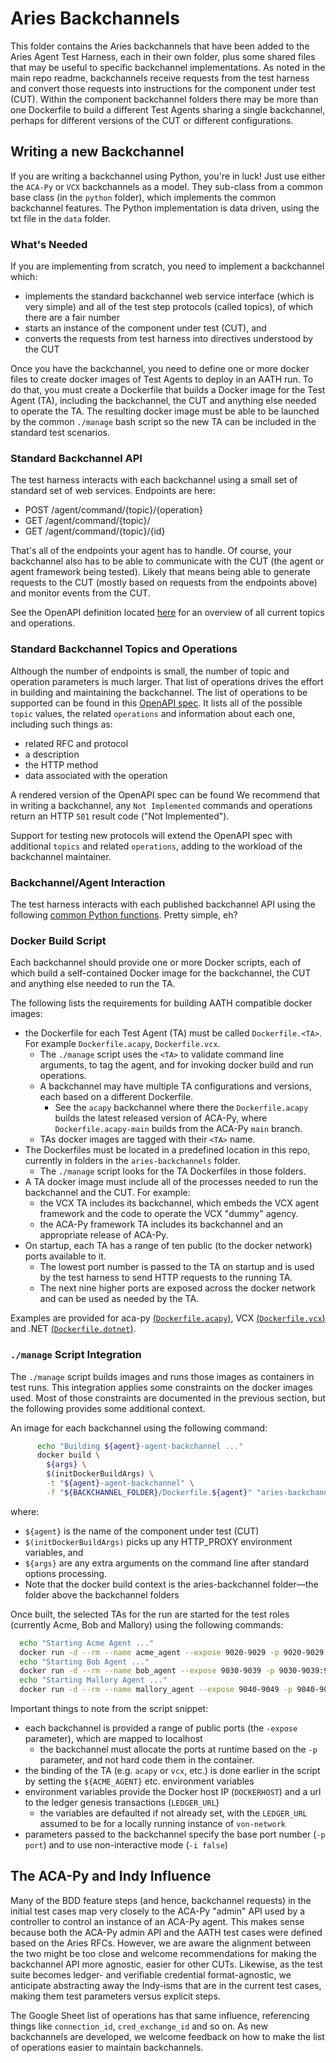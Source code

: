 # Aries Backchannels

This folder contains the Aries backchannels that have been added to the Aries Agent Test Harness, each in their own folder, plus some shared files that may be useful to specific backchannel implementations. As noted in the main repo readme, backchannels receive requests from the test harness and convert those requests into instructions for the component under test (CUT). Within the component backchannel folders there may be more than one Dockerfile to build a different Test Agents sharing a single backchannel, perhaps for different versions of the CUT or different configurations.

## Writing a new Backchannel

If you are writing a backchannel using Python, you're in luck! Just use either the `ACA-Py` or `VCX` backchannels as a model. They sub-class from a common base class (in the `python` folder), which implements the common backchannel features. The Python implementation is data driven, using the txt file in the `data` folder.

### What's Needed

If you are implementing from scratch, you need to implement a backchannel which:

- implements the standard backchannel web service interface (which is very simple) and all of the test step protocols (called topics), of which there are a fair number
- starts an instance of the component under test (CUT), and
- converts the requests from test harness into directives understood by the CUT

Once you have the backchannel, you need to define one or more docker files to create docker images of Test Agents to deploy in an AATH run. To do that, you must create a Dockerfile that builds a Docker image for the Test Agent (TA), including the backchannel, the CUT and anything else needed to operate the TA. The resulting docker image must be able to be launched by the common `./manage` bash script so the new TA can be included in the standard test scenarios.

### Standard Backchannel API

The test harness interacts with each backchannel using a small set of standard set of web services. Endpoints are here:

- POST /agent/command/{topic}/{operation}
- GET /agent/command/{topic}/
- GET /agent/command/{topic}/{id}

That's all of the endpoints your agent has to handle. Of course, your backchannel also has to be able to communicate
with the CUT (the agent or agent framework being tested). Likely that means being able to generate requests to the
CUT (mostly based on requests from the endpoints above) and monitor events from the CUT.

See the OpenAPI definition located [here](../docs/assets/openapi-spec.yml) for an overview of all current topics and operations.

### Standard Backchannel Topics and Operations

Although the number of endpoints is small, the number of topic and operation parameters is much larger. That list of operations drives the effort in building and maintaining the backchannel. The list of operations to be supported can be found in this [OpenAPI spec](../docs/assets/openapi-spec.yml). It lists all of the possible `topic` values, the related `operations` and information about each one, including such things as:

- related RFC and protocol
- a description
- the HTTP method
- data associated with the operation

A rendered version of the OpenAPI spec can be found
We recommend that in writing a backchannel, any `Not Implemented` commands and operations return an HTTP `501` result code ("Not Implemented").

Support for testing new protocols will extend the OpenAPI spec with additional `topics` and related `operations`, adding to the workload of the backchannel maintainer.

### Backchannel/Agent Interaction

The test harness interacts with each published backchannel API using the following [common Python functions](../aries-test-harness/agent_backchannel_client.py). Pretty simple, eh?

### Docker Build Script

Each backchannel should provide one or more Docker scripts, each of which build a self-contained Docker image for the backchannel, the CUT and anything else needed to run the TA.

The following lists the requirements for building AATH compatible docker images:

- the Dockerfile for each Test Agent (TA) must be called `Dockerfile.<TA>`. For example `Dockerfile.acapy`, `Dockerfile.vcx`.
  - The `./manage` script uses the `<TA>` to validate command line arguments, to tag the agent, and for invoking docker build and run operations.
  - A backchannel may have multiple TA configurations and versions, each based on a different Dockerfile.
    - See the `acapy` backchannel where there the `Dockerfile.acapy` builds the latest released version of ACA-Py, where `Dockerfile.acapy-main` builds from the ACA-Py `main` branch.
  - TAs docker images are tagged with their `<TA>` name.
- The Dockerfiles must be located in a predefined location in this repo, currently in folders in the `aries-backchannels` folder.
  - The `./manage` script looks for the TA Dockerfiles in those folders.
- A TA docker image must include all of the processes needed to run the backchannel and the CUT. For example:
  - the VCX TA includes its backchannel, which embeds the VCX agent framework and the code to operate the VCX "dummy" agency.
  - the ACA-Py framework TA includes its backchannel and an appropriate release of ACA-Py.
- On startup, each TA has a range of ten public (to the docker network) ports available to it.
  - The lowest port number is passed to the TA on startup and is used by the test harness to send HTTP requests to the running TA.
  - The next nine higher ports are exposed across the docker network and can be used as needed by the TA.

Examples are provided for aca-py [(`Dockerfile.acapy`)](acapy/Dockerfile.acapy), VCX [(`Dockerfile.vcx`)](vcx/Dockerfile.vcx) and .NET [(`Dockerfile.dotnet`)](dotnet/Dockerfile.dotnet).

### `./manage` Script Integration

The `./manage` script builds images and runs those images as containers in test runs. This integration applies some constraints on the docker images used. Most of those constraints are documented in the previous section, but the following provides some additional context.

An image for each backchannel using the following command:

```bash
      echo "Building ${agent}-agent-backchannel ..."
      docker build \
        ${args} \
        $(initDockerBuildArgs) \
        -t "${agent}-agent-backchannel" \
        -f "${BACKCHANNEL_FOLDER}/Dockerfile.${agent}" "aries-backchannels/"
```

where:

- `${agent}` is the name of the component under test (CUT)
- `$(initDockerBuildArgs)` picks up any HTTP_PROXY environment variables, and
- `${args}` are any extra arguments on the command line after standard options processing.
- Note that the docker build context is the aries-backchannel folder&mdash;the folder above the backchannel folders

Once built, the selected TAs for the run are started for the test roles (currently Acme, Bob and Mallory) using the following commands:

```bash
  echo "Starting Acme Agent ..."
  docker run -d --rm --name acme_agent --expose 9020-9029 -p 9020-9029:9020-9029 -e "DOCKERHOST=${DOCKERHOST}" -e "LEDGER_URL=http://${DOCKERHOST}:9000" ${ACME_AGENT} -p 9020 -i false >/dev/null
  echo "Starting Bob Agent ..."
  docker run -d --rm --name bob_agent --expose 9030-9039 -p 9030-9039:9030-9039 -e "DOCKERHOST=${DOCKERHOST}" -e "LEDGER_URL=http://${DOCKERHOST}:9000" ${BOB_AGENT} -p 9030 -i false >/dev/null
  echo "Starting Mallory Agent ..."
  docker run -d --rm --name mallory_agent --expose 9040-9049 -p 9040-9049:9040-9049 -e "DOCKERHOST=${DOCKERHOST}" -e "LEDGER_URL=http://${DOCKERHOST}:9000" ${MALLORY_AGENT} -p 9040  -i false >/dev/null
```

Important things to note from the script snippet:

- each backchannel is provided a range of public ports (the `-expose` parameter), which are mapped to localhost
  - the backchannel must allocate the ports at runtime based on the `-p` parameter, and not hard code them in the container.
- the binding of the TA (e.g. `acapy` or `vcx`, etc.) is done earlier in the script by setting the `${ACME_AGENT}` etc. environment variables
- environment variables provide the Docker host IP (`DOCKERHOST`) and a url to the ledger genesis transactions (`LEDGER_URL`)
  - the variables are defaulted if not already set, with the `LEDGER_URL` assumed to be for a locally running instance of `von-network`
- parameters passed to the backchannel specify the base port number (`-p port`) and to use non-interactive mode (`-i false`)

## The ACA-Py and Indy Influence

Many of the BDD feature steps (and hence, backchannel requests) in the initial test cases map very closely to the ACA-Py "admin" API used by a controller to control an instance of an ACA-Py agent. This makes sense because both the ACA-Py admin API and the AATH test cases were defined based on the Aries RFCs. However, we are aware the alignment between the two might be too close and welcome recommendations for making the backchannel API more agnostic, easier for other CUTs. Likewise, as the test suite becomes ledger- and verifiable credential format-agnostic, we anticipate abstracting away the Indy-isms that are in the current test cases, making them test parameters versus explicit steps.

The Google Sheet list of operations has that same influence, referencing things like `connection_id`, `cred_exchange_id` and so on. As new backchannels are developed, we welcome feedback on how to make the list of operations easier to maintain backchannels.
